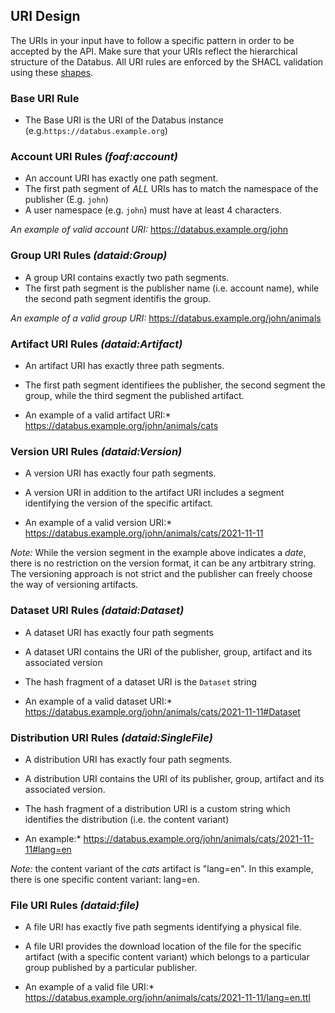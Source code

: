 ## URI Design

The URIs in your input have to follow a specific pattern in order to be accepted by the API. Make sure that your URIs reflect the hierarchical structure of the Databus. All URI rules are enforced by the SHACL validation using these [shapes](https://github.com/dbpedia/databus/blob/master/model/generated/shacl/dataid.shacl).

### Base URI Rule

* The Base URI is the URI of the Databus instance (e.g.`https://databus.example.org`)

### Account URI Rules *(foaf:account)*

* An account URI has exactly one path segment.
* The first path segment of *ALL* URIs has to match the namespace of the publisher (E.g. `john`)
* A user namespace (e.g. `john`) must have at least 4 characters.

*An example of valid account URI:* https://databus.example.org/john


### Group URI Rules *(dataid:Group)*

* A group URI contains exactly two path segments.
* The first path segment is the publisher name (i.e. account name), while the second path segment identifis the group.

*An example of a valid group URI:* https://databus.example.org/john/animals

### Artifact URI Rules *(dataid:Artifact)*

* An artifact URI has exactly three path segments.
* The first path segment identifiees the publisher, the second segment the group, while the third segment the published artifact.  

* An example of a valid artifact URI:* https://databus.example.org/john/animals/cats

### Version URI Rules *(dataid:Version)*

* A version URI has exactly four path segments.
* A version URI in addition to the artifact URI includes a segment identifying the version of the specific artifact.

* An example of a valid version URI:* https://databus.example.org/john/animals/cats/2021-11-11

_Note:_ While the version segment in the example above indicates a _date_, there is no restriction on the version format, it can be any artbitrary string. The versioning approach is not strict and the publisher can freely choose the way of versioning artifacts.

### Dataset URI Rules *(dataid:Dataset)*

* A dataset URI has exactly four path segments
* A dataset URI contains the URI of the publisher, group, artifact and its associated version
* The hash fragment of a dataset URI is the `Dataset` string

* An example of a valid dataset URI:* https://databus.example.org/john/animals/cats/2021-11-11#Dataset

### Distribution URI Rules *(dataid:SingleFile)*

* A distribution URI has exactly four path segments.
* A distribution URI contains the URI of its publisher, group, artifact and its associated version.
* The hash fragment of a distribution URI is a custom string which identifies the distribution (i.e. the content variant)

* An example:* https://databus.example.org/john/animals/cats/2021-11-11#lang=en

_Note:_ the content variant of the _cats_ artifact is "lang=en". In this example, there is one specific content variant: lang=en.

### File URI Rules *(dataid:file)*

* A file URI has exactly five path segments identifying a physical file.
* A file URI provides the download location of the file for the specific artifact (with a specific content variant) which belongs to a particular group published by a particular publisher.

* An example of a valid file URI:* https://databus.example.org/john/animals/cats/2021-11-11/lang=en.ttl
